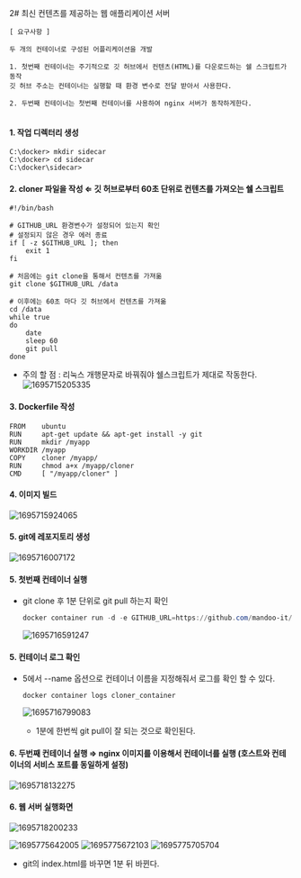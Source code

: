 2# 최신 컨텐츠를 제공하는 웹 애플리케이션 서버

```
[ 요구사항 ] 

두 개의 컨테이너로 구성된 어플리케이션을 개발

1. 첫번째 컨테이너는 주기적으로 깃 허브에서 컨텐츠(HTML)를 다운로드하는 쉘 스크립트가 동작
깃 허브 주소는 컨테이너는 실행할 때 환경 변수로 전달 받아서 사용한다. 

2. 두번째 컨테이너는 첫번째 컨테이너를 사용하여 nginx 서버가 동작하게한다. 
 
```

#### 1. 작업 디렉터리 생성

``` shell
C:\docker> mkdir sidecar
C:\docker> cd sidecar
C:\docker\sidecar>
```


#### 2. cloner 파일을 작성 ⇐ 깃 허브로부터 60초 단위로 컨텐츠를 가져오는 쉘 스크립트 


``` shell
#!/bin/bash

# GITHUB_URL 환경변수가 설정되어 있는지 확인 
# 설정되지 않은 경우 에러 종료
if [ -z $GITHUB_URL ]; then
    exit 1
fi

# 처음에는 git clone을 통해서 컨텐츠를 가져옮
git clone $GITHUB_URL /data

# 이후에는 60초 마다 깃 허브에서 컨텐츠를 가져옮
cd /data
while true
do
    date
    sleep 60
    git pull
done

```
- 주의 할 점 : 리눅스 개행문자로 바꿔줘야 쉘스크립트가 제대로 작동한다. 
![1695715205335](image/실습2_git이랑연동/1695715205335.png)

#### 3. Dockerfile 작성
``` docker
FROM    ubuntu
RUN     apt-get update && apt-get install -y git
RUN     mkdir /myapp
WORKDIR /myapp
COPY    cloner /myapp/
RUN     chmod a+x /myapp/cloner
CMD     [ "/myapp/cloner" ]

```


#### 4. 이미지 빌드

![1695715924065](image/실습2_git이랑연동/1695715924065.png)

#### 5. git에 레포지토리 생성
![1695716007172](image/실습2_git이랑연동/1695716007172.png)

#### 5. 첫번째 컨테이너 실행 
- git clone 후 1분 단위로 git pull 하는지 확인

    ``` powershell
    docker container run -d -e GITHUB_URL=https://github.com/mandoo-it/sidecar.git -v c:\docker\sidecar\html\:/data --name cloner_container cloner_container:1.0
    ```

    ![1695716591247](image/실습2_git이랑연동/1695716591247.png)

#### 5. 컨테이너 로그 확인
- 5에서 --name 옵션으로 컨테이너 이름을 지정해줘서 로그를 확인 할 수 있다. 
    ```
    docker container logs cloner_container
    ```
    ![1695716799083](image/실습2_git이랑연동/1695716799083.png)

    - 1분에 한번씩 git pull이 잘 되는 것으로 확인된다. 

#### 6. 두번째 컨테이너 실행 ⇒ nginx 이미지를 이용해서 컨테이너를 실행 (호스트와 컨테이너의 서비스 포트를 동일하게 설정)

![1695718132275](image/실습2_git이랑연동/1695718132275.png)

#### 6. 웹 서버 실행화면 
![1695718200233](image/실습2_git이랑연동/1695718200233.png)

![1695775642005](image/실습2_git이랑연동/1695775642005.png)
![1695775672103](image/실습2_git이랑연동/1695775672103.png)
![1695775705704](image/실습2_git이랑연동/1695775705704.png)
- git의 index.html를 바꾸면 1분 뒤 바뀐다. 
